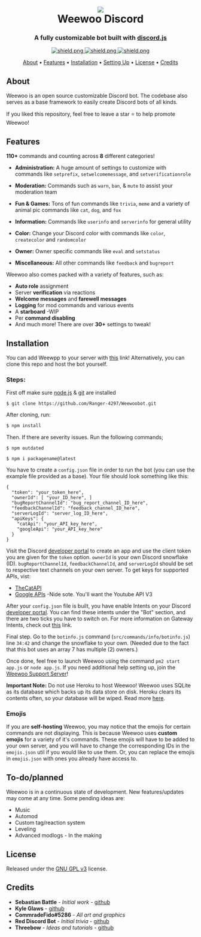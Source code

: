<h1 align="center">
  <br>
  <a href="https://github.com/Ranger-4297/Weewoo"><img src="https://cdn.discordapp.com/avatars/819584400035020860/2f99eb14c9fd0fd0650d731648041b35.png"></a>
  <br>
  Weewoo Discord
  <br>
</h1>

<h3 align=center>A fully customizable bot built with <a href=https://github.com/discordjs/discord.js>discord.js</a></h3>


<div align=center>

  <a href="https://discord.gg/ekMQH384KC">
    <img src="https://discordapp.com/api/guilds/784132355325558824/widget.png?style=shield" alt="shield.png">
  </a>

  <a href="https://github.com/discordjs">
    <img src="https://img.shields.io/badge/discord.js-v12.3.1-blue.svg?logo=npm" alt="shield.png">
  </a>

  <a href="https://github.com/Ranger-4297/weewoobot/blob/main/LICENSE">
    <img src="https://img.shields.io/badge/license-GNU%20GPL%20v3-green" alt="shield.png">
  </a>

</div>

<p align="center">
  <a href="#about">About</a>
  •
  <a href="#features">Features</a>
  •
  <a href="#installation">Installation</a>
  •
  <a href="#setting-up">Setting Up</a>
  •
  <a href="#license">License</a>
  •
  <a href="#credits">Credits</a>
</p>

## About

Weewoo is an open source customizable Discord bot. The codebase also serves as a base framework to easily create Discord bots of all kinds.

If you liked this repository, feel free to leave a star ⭐ to help promote Weewoo!

## Features

**110+** commands and counting across **8** different categories!

  * **Administration:** A huge amount of settings to customize with commands like `setprefix`, `setwelcomemessage`, and `setverificationrole`
  * **Moderation:** Commands such as `warn`, `ban`, & `mute` to assist your moderation team
  * **Fun & Games:** Tons of fun commands like `trivia`, `meme` and a variety of animal pic commands like `cat`, `dog`, and `fox`
  * **Information:** Commands like `userinfo` and `serverinfo` for general utility

  * **Color:** Change your Discord color with commands like `color`, `createcolor` and `randomcolor`
  * **Owner:** Owner specific commands like `eval` and `setstatus`
  * **Miscellaneous:** All other commands like `feedback` and `bugreport`

Weewoo also comes packed with a variety of features, such as:

  * **Auto role** assignment
  * Server **verification** via reactions
  * **Welcome messages** and **farewell messages**
  * **Logging** for mod commands and various events
  * A **starboard** -WIP
  * Per **command disabling**
  * And much more! There are over **30+** settings to tweak!


## Installation

You can add Weewpp to your server with [this](https://discord.com/api/oauth2/authorize?client_id=819584400035020860&permissions=8&scope=bot) link! Alternatively, you can clone this repo and host the bot yourself.

### Steps:
First off make sure [node.js](https://nodejs.org) & [git](https://git-scm.com) are installed
```
$ git clone https://github.com/Ranger-4297/Weewoobot.git
```
After cloning, run:
```js
$ npm install
```
Then. If there are severity issues. Run the following commands;
```node
$ npm outdated
```

```node
$ npm i packagename@latest
```
You have to create a `config.json` file in order to run the bot (you can use the example file provided as a base). Your file should look something like this:
```
{
  "token": "your_token_here",
  "ownerId": [ "your_ID_here", ]
  "bugReportChannelId": "bug_report_channel_ID_here",
  "feedbackChannelId": "feedback_channel_ID_here",
  "serverLogId": "server_log_ID_here",
  "apiKeys": {
    "catApi": "your_API_key_here",
    "googleApi": "your_API_key_here"
  }
}
```
Visit the Discord [developer portal](https://discordapp.com/developers/applications/) to create an app and use the client token you are given for the `token` option. `ownerId` is your own Discord snowflake (ID). `bugReportChannelId`, `feedbackChannelId`, and `serverLogId` should be set to respective text channels on your own server. To get keys for supported APIs, vist:

  * [TheCatAPI](https://thecatapi.com/)
  * [Google APIs](https://console.developers.google.com/apis/) -Nide sote. You'll want the Youtube API V3

After your `config.json` file is built, you have enable Intents on your Discord [developer portal](https://discordapp.com/developers/applications/). You can find these intents under the "Bot" section, and there are two ticks you have to switch on. For more information on Gateway Intents, check out [this](https://discordjs.guide/popular-topics/intents.html#the-intents-bit-field-wrapper) link.

Final step. Go to the `botinfo.js` command (`src/commands/info/botinfo.js`) line `34:42` and change the snowflake to your own. (Needed due to the fact that this bot uses an array 7 has multiple (2) owners.)

Once done, feel free to launch Weewoo using the command `pm2 start app.js` or `node app.js`. If you need additional help setting up, join the [Weewoo Support Server](https://discord.gg/ekMQH384KC)!

**Important Note:** Do not use Heroku to host Weewoo! Weewoo uses SQLite as its database which backs up its data store on disk. Heroku clears its contents often, so your database will be wiped. Read more [here](https://devcenter.heroku.com/articles/sqlite3).

### Emojis

If you are **self-hosting** Weewoo, you may notice that the emojis for certain commands are not displaying. This is because Weewoo uses **custom emojis** for a variety of it's commands. These emojis will have to be added to your own server, and you will have to change the corresponding IDs in the `emojis.json` util if you would like to use them. Or, you can replace the emojis in `emojis.json` with ones you already have access to.


## To-do/planned

Weewoo is in a continuous state of development. New features/updates may come at any time. Some pending ideas are:

  * Music
  * Automod
  * Custom tag/reaction system
  * Leveling
  * Advanced modlogs - In the making

## License

Released under the [GNU GPL v3](https://www.gnu.org/licenses/gpl-3.0.en.html) license.

## Credits

* **Sebastian Battle** - *Initial work* - [github](https://github.com/sabattle)
* **Kyle Glaws** - [github](https://github.com/krglaws)
* **CommradeFido#5286** - *All art and graphics*
* **Red Discord Bot** - *Initial trivia* - [github](https://github.com/Cog-Creators/Red-DiscordBot/blob/V3/develop/README.md#join-the-community)
* **Threebow** - *Ideas and tutorials* - [github](https://github.com/Threebow)
